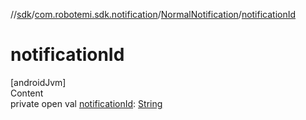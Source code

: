 //[sdk](../../../index.md)/[com.robotemi.sdk.notification](../index.md)/[NormalNotification](index.md)/[notificationId](notification-id.md)



# notificationId  
[androidJvm]  
Content  
private open val [notificationId](notification-id.md): [String](https://developer.android.com/reference/kotlin/java/lang/String.html)  



